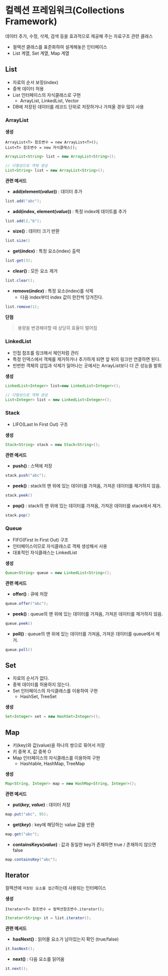 ﻿# 컬렉션 프레임워크(Collections Framework)
데이터 추가, 수정, 삭제, 검색 등을 효과적으로 제공해 주는 자료구조 관련 클래스

- 컬렉션 클래스를 표준화하여 설계해놓은 인터페이스
- List 계열, Set 계열, Map 계열

## List

- 자료의 순서 보장(index)
- 중복 데이터 허용
- List 인터페이스의 자식클래스로 구현
	- ArrayList, LinkedList, Vector
- DB에 저장된 데이터를 레코드 단위로 저장하거나 가져올 경우 많이 사용

### ArrayList

**생성**

    ArrayList<T> 참조변수 = new ArrayList<T>();
    List<T> 참조변수 = new 자식클래스();

```java
ArrayList<String> list = new ArrayList<String>();

// 다형성으로 객체 생성
List<String> list = new ArrayList<String>();
```

**관련 메서드**

- **add(element(*value*))** : 데이터 추가
```java
list.add("abc");
```
- **add(index, element(*value*))** : 특정 index에 데이트를 추가
```java
list.add(2,"b");
```
- **size()** : 데이터 크기 반환
```java
list.size()
```
- **get(*index*)** : 특정 요소(index) 출력
```java
list.get(3);
```
- **clear()** : 모든 요소 제거
```java
list.clear();
```
- **remove(*index*)** : 특정 요소(index)를 삭제
	- 다음 index부터 index 값이 한칸씩 당겨진다.
```java
list.remove(1);
```
**단점**

> 용량을 변경해야할 때 상당히 효율이 떨어짐

### LinkedList

- 인접 참조를 링크해서 체인처럼 관리
- 특정 인덱스에서 객체를 제거하거나 추가하게 되면 앞 뒤의 링크만 연결하면 된다.
- 빈번한 객체의 삽입과 삭제가 일어나는 곳에서는 ArrayList보다 더 큰 성능을 발휘

**생성**
```java
LinkedList<Integer> list=new LinkedList<Integer>();

// 다형성으로 객체 생성
List<Integer> list = new LinkedList<Integer>();
```
### Stack

- LIFO(Last In First Out) 구조

**생성**

```java
Stack<String> stack = new Stack<String>();
```
**관련 메서드**

- **push()** : 스택에 저장
```java
stack.push("abc");
```
- **peek()** : stack의 맨 위에 있는 데이터를 가져옴, 가져온 데이터를 제거하지 않음.
```java
stack.peek()
```
- **pop()** : stack의 맨 위에 있는 데이터를 가져옴, 가져온 데이터를 stack에서 제거.
```java
stack.pop()
```
### Queue

-  FIFO(First In First Out) 구조
- 인터페이스이므로 자식클래스로 객체 생성해서 사용
- 대표적인 자식클래스는  LinkedList

**생성**

```java
Queue<String> queue = new LinkedList<String>();
```

**관련 메서드**

- **offer()** : 큐에 저장
```java
queue.offer("abc");
```
- **peek()** : queue의 맨 위에 있는 데이터를 가져옴, 가져온 데이터를 제거하지 않음.
```java
queue.peek()
```
- **poll()** : queue의 맨 위에 있는 데이터를 가져옴, 가져온 데이터를 queue에서 제거.
```java
queue.poll()
```

## Set 

- 자료의 순서가 없다.
- 중복 데이터를 허용하지 않는다.
-  Set 인터페이스의 자식클래스를 이용하여 구현
	-  HashSet, TreeSet

**생성**
```java
Set<Integer> set = new HashSet<Integer>();
```

## Map

- 키(key)와 값(value)을 하나의 쌍으로 묶어서 저장
- 키 중복 X, 값 중복 O
- Map 인터페이스의 자식클래스를 이용하여 구현
	- Hashtable, HashMap, TreeMap

**생성**
```java
Map<String, Integer> map = new HashMap<String, Integer>();
```

**관련 메서드**

- **put(*key, value*)** : 데이터 저장
```java
map.put("abc", 95);
```
- **get(*key*)** : key에 해당하는 value 값을 반환
```java
map.get("abc");
```
- **containsKeys(*value*)** : 값과 동일한 key가 존재하면 true / 존재하지 않으면 false
```java
map.containsKey("abc");
```

## Iterator
컬렉션에 `저장된 요소를 접근`하는데 사용되는 인터페이스

**생성**

    Iterator<T> 참조변수 = 컬렉션참조변수.iterator();

```java
Iterator<String> it = list.iterator();
```

**관련 메서드**

- **hasNext()** : 읽어올 요소가 남아있는지 확인 (true/false)
```java
it.hasNext();
```
- **next()** : 다음 요소를 읽어옴
```java
it.next();
``` 

